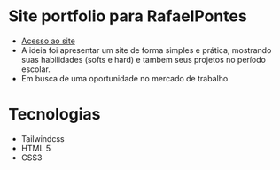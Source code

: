 # Site portfolio para RafaelPontes
- [Acesso ao site](https://matheus-pontes.github.io/PortfolioRafaelPontes/)
- A ideia foi apresentar um site de forma simples e prática, mostrando suas habilidades (softs e hard) e tambem seus projetos no período escolar.
- Em busca de uma oportunidade no mercado de trabalho
  
# Tecnologias
- Tailwindcss
- HTML 5
- CSS3

